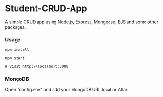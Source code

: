 # Student-CRUD-App

A simple CRUD app using Node.js, Express, Mongoose, EJS and some other packages.

### Usage
```
npm install
```

```
npm start

# Visit http://localhost:3000
```
### MongoDB
Open "config.env" and add your MongoDB URI, local or Atlas
